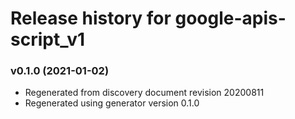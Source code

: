 # Release history for google-apis-script_v1

### v0.1.0 (2021-01-02)

* Regenerated from discovery document revision 20200811
* Regenerated using generator version 0.1.0

